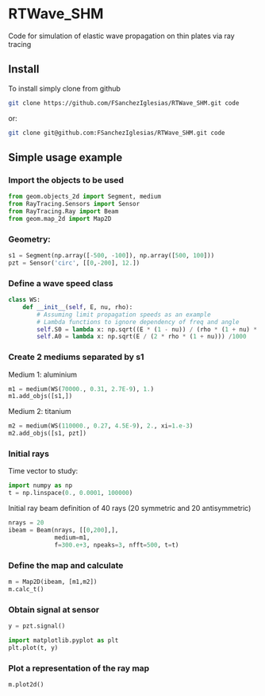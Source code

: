 # RTWave_SHM
Code for simulation of elastic wave propagation on thin plates via ray tracing

## Install
To install simply clone from github

```bash
git clone https://github.com/FSanchezIglesias/RTWave_SHM.git code
```

or:
```bash
git clone git@github.com:FSanchezIglesias/RTWave_SHM.git code
```

## Simple usage example

### Import the objects to be used

```python
from geom.objects_2d import Segment, medium
from RayTracing.Sensors import Sensor
from RayTracing.Ray import Beam
from geom.map_2d import Map2D
```

### Geometry:
```python
s1 = Segment(np.array([-500, -100]), np.array([500, 100]))
pzt = Sensor('circ', [[0,-200], 12.])
```

### Define a wave speed class
```python
class WS:
    def __init__(self, E, nu, rho):
        # Assuming limit propagation speeds as an example
        # Lambda functions to ignore dependency of freq and angle
        self.S0 = lambda x: np.sqrt((E * (1 - nu)) / (rho * (1 + nu) * (1 - 2 * nu))) /1000
        self.A0 = lambda x: np.sqrt(E / (2 * rho * (1 + nu))) /1000
```

### Create 2 mediums separated by s1
Medium 1: aluminium
```python
m1 = medium(WS(70000., 0.31, 2.7E-9), 1.)
m1.add_objs([s1,])
```
Medium 2: titanium
```python
m2 = medium(WS(110000., 0.27, 4.5E-9), 2., xi=1.e-3)
m2.add_objs([s1, pzt])
```

### Initial rays
Time vector to study:
```python
import numpy as np
t = np.linspace(0., 0.0001, 100000)
```
Initial ray beam definition of 40 rays (20 symmetric and 20 antisymmetric)
```python
nrays = 20
ibeam = Beam(nrays, [[0,200],],
             medium=m1,
             f=300.e+3, npeaks=3, nfft=500, t=t)
```

### Define the map and calculate
```python
m = Map2D(ibeam, [m1,m2])
m.calc_t()
```

### Obtain signal at sensor
```python
y = pzt.signal()

import matplotlib.pyplot as plt
plt.plot(t, y)
```

### Plot a representation of the ray map
```python
m.plot2d()
```
